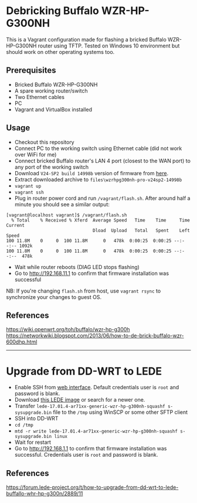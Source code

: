 # Debricking Buffalo WZR-HP-G300NH

This is a Vagrant configuration made for flashing a bricked Buffalo WZR-HP-G300NH router using TFTP. Tested on Windows 10 environment but should work on other operating systems too.

## Prerequisites

* Bricked Buffalo WZR-HP-G300NH
* A spare working router/switch
* Two Ethernet cables
* PC
* Vagrant and VirtualBox installed

## Usage

* Checkout this repository
* Connect PC to the working switch using Ethernet cable (did not work over WiFi for me)
* Connect bricked Buffalo router's LAN 4 port (closest to the WAN port) to any port of the working switch
* Download `V24-SP2 build 14998b` version of firmware from [here](http://www.buffalotech.com/support/downloads/airstation-high-power-n300-wireless-router-ap).
* Extract downloaded archive to `files\wzrhpg300nh-pro-v24sp2-14998b`
* `vagrant up`
* `vagrant ssh`
* Plug in router power cord and run `/vagrant/flash.sh`. After around half a minute you should see a similar output:
```
[vagrant@localhost vagrant]$ /vagrant/flash.sh
  % Total    % Received % Xferd  Average Speed   Time    Time     Time  Current
                                 Dload  Upload   Total   Spent    Left  Speed
100 11.8M    0     0  100 11.8M      0   478k  0:00:25  0:00:25 --:--:-- 1092k
100 11.8M    0     0  100 11.8M      0   478k  0:00:25  0:00:25 --:--:--  478k
```
* Wait while router reboots (DIAG LED stops flashing)
* Go to http://192.168.11.1 to confirm that firmware installation was successful

NB: If you're changing `flash.sh` from host, use `vagrant rsync` to synchronize your changes to guest OS.

## References

https://wiki.openwrt.org/toh/buffalo/wzr-hp-g300h
https://networkwiki.blogspot.com/2013/06/how-to-de-brick-buffalo-wzr-600dhp.html

---

# Upgrade from DD-WRT to LEDE

* Enable SSH from [web interface](http://192.168.11.1/). Default credentials user is `root` and password is blank.
* Download [this LEDE image](https://downloads.lede-project.org/releases/17.01.4/targets/ar71xx/generic/lede-17.01.4-ar71xx-generic-wzr-hp-g300nh-squashfs-sysupgrade.bin) or search for a newer one.
* Transfer `lede-17.01.4-ar71xx-generic-wzr-hp-g300nh-squashf
s-sysupgrade.bin` file to the `/tmp` using WinSCP or some other SFTP client
* SSH into DD-WRT
* `cd /tmp`
* `mtd -r write lede-17.01.4-ar71xx-generic-wzr-hp-g300nh-squashf
s-sysupgrade.bin linux`
* Wait for restart
* Go to http://192.168.1.1 to confirm that firmware installation was successful. Credentials user is `root` and password is blank.

## References

https://forum.lede-project.org/t/how-to-upgrade-from-dd-wrt-to-lede-buffallo-whr-hp-g300n/2889/11
